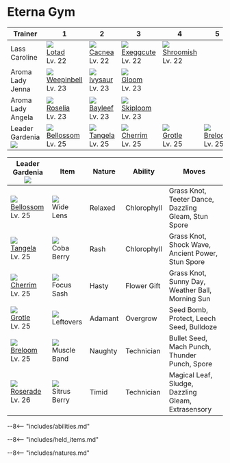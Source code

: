 # Eterna Gym

Trainer                          | 1                                  | 2                               | 3                                 | 4                                 | 5                               | 6
---                              | ---                                | ---                             | ---                               | ---                               | ---                             | ---
Lass Caroline                    | ![][270]<br>[Lotad]<br>Lv. 22      | ![][331]<br>[Cacnea]<br>Lv. 22  | ![][102]<br>[Exeggcute]<br>Lv. 22 | ![][285]<br>[Shroomish]<br>Lv. 22 | &nbsp;                          | &nbsp;
Aroma Lady Jenna                 | ![][070]<br>[Weepinbell]<br>Lv. 23 | ![][002]<br>[Ivysaur]<br>Lv. 23 | ![][044]<br>[Gloom]<br>Lv. 23     | &nbsp;                            | &nbsp;                          | &nbsp;
Aroma Lady Angela                | ![][315]<br>[Roselia]<br>Lv. 23    | ![][153]<br>[Bayleef]<br>Lv. 23 | ![][188]<br>[Skiploom]<br>Lv. 23  | &nbsp;                            | &nbsp;                          | &nbsp;
Leader Gardenia<br>![][gardenia] | ![][182]<br>[Bellossom]<br>Lv. 25  | ![][114]<br>[Tangela]<br>Lv. 25 | ![][421]<br>[Cherrim]<br>Lv. 25   | ![][388]<br>[Grotle]<br>Lv. 25    | ![][286]<br>[Breloom]<br>Lv. 25 | ![][407]<br>[Roserade]<br>Lv. 26

Leader Gardenia<br>![][gardenia]  | Item                              | Nature  | Ability     | Moves
---                               | ---                               | ---     | ---         | ---
![][182]<br>[Bellossom]<br>Lv. 25 | ![][wide-lens]<br>Wide Lens       | Relaxed | Chlorophyll | Grass Knot, Teeter Dance, Dazzling Gleam, Stun Spore
![][114]<br>[Tangela]<br>Lv. 25   | ![][coba-berry]<br>Coba Berry     | Rash    | Chlorophyll | Grass Knot, Shock Wave, Ancient Power, Stun Spore
![][421]<br>[Cherrim]<br>Lv. 25   | ![][focus-sash]<br>Focus Sash     | Hasty   | Flower Gift | Grass Knot, Sunny Day, Weather Ball, Morning Sun
![][388]<br>[Grotle]<br>Lv. 25    | ![][leftovers]<br>Leftovers       | Adamant | Overgrow    | Seed Bomb, Protect, Leech Seed, Bulldoze
![][286]<br>[Breloom]<br>Lv. 25   | ![][muscle-band]<br>Muscle Band   | Naughty | Technician  | Bullet Seed, Mach Punch, Thunder Punch, Spore
![][407]<br>[Roserade]<br>Lv. 26  | ![][sitrus-berry]<br>Sitrus Berry | Timid   | Technician  | Magical Leaf, Sludge, Dazzling Gleam, Extrasensory

--8<-- "includes/abilities.md"

--8<-- "includes/held_items.md"

--8<-- "includes/natures.md"

[Ivysaur]: ../../pokemon_changes/002/
[Gloom]: ../../pokemon_changes/044/
[Weepinbell]: ../../pokemon_changes/070/
[Exeggcute]: ../../pokemon_changes/102/
[Tangela]: ../../pokemon_changes/114/
[Bayleef]: ../../pokemon_changes/153/
[Bellossom]: ../../pokemon_changes/182/
[Skiploom]: ../../pokemon_changes/188/
[Lotad]: ../../pokemon_changes/270/
[Shroomish]: ../../pokemon_changes/285/
[Breloom]: ../../pokemon_changes/286/
[Roselia]: ../../pokemon_changes/315/
[Cacnea]: ../../pokemon_changes/331/
[Grotle]: ../../pokemon_changes/388/
[Roserade]: ../../pokemon_changes/407/
[Cherrim]: ../../pokemon_changes/421/
[coba-berry]: ../img/items/coba-berry.png
[focus-sash]: ../img/items/focus-sash.png
[leftovers]: ../img/items/leftovers.png
[muscle-band]: ../img/items/muscle-band.png
[sitrus-berry]: ../img/items/sitrus-berry.png
[wide-lens]: ../img/items/wide-lens.png
[002]: ../img/pokemon/002.png
[044]: ../img/pokemon/044.png
[070]: ../img/pokemon/070.png
[102]: ../img/pokemon/102.png
[114]: ../img/pokemon/114.png
[153]: ../img/pokemon/153.png
[182]: ../img/pokemon/182.png
[188]: ../img/pokemon/188.png
[270]: ../img/pokemon/270.png
[285]: ../img/pokemon/285.png
[286]: ../img/pokemon/286.png
[315]: ../img/pokemon/315.png
[331]: ../img/pokemon/331.png
[388]: ../img/pokemon/388.png
[407]: ../img/pokemon/407.png
[421]: ../img/pokemon/421.png
[gardenia]: ../img/trainer/gardenia.png

